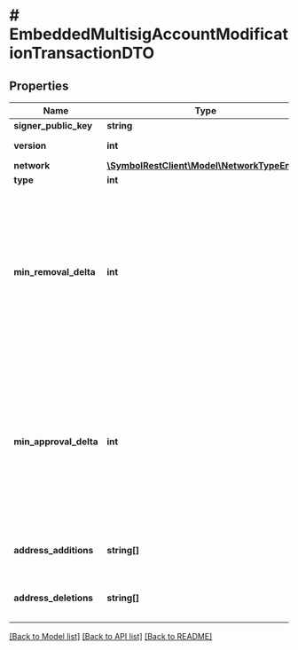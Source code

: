 # # EmbeddedMultisigAccountModificationTransactionDTO

## Properties

Name | Type | Description | Notes
------------ | ------------- | ------------- | -------------
**signer_public_key** | **string** | Public key. |
**version** | **int** | Entity version. |
**network** | [**\SymbolRestClient\Model\NetworkTypeEnum**](NetworkTypeEnum.md) |  |
**type** | **int** |  |
**min_removal_delta** | **int** | Number of signatures needed to remove a cosignatory. If we are modifying an existing multisig account, this indicates the relative change of the minimum cosignatories. |
**min_approval_delta** | **int** | Number of signatures needed to approve a transaction. If we are modifying an existing multisig account, this indicates the relative change of the minimum cosignatories. |
**address_additions** | **string[]** | Array of cosignatory accounts to add. |
**address_deletions** | **string[]** | Array of cosignatory accounts to delete. |

[[Back to Model list]](../../README.md#models) [[Back to API list]](../../README.md#endpoints) [[Back to README]](../../README.md)

